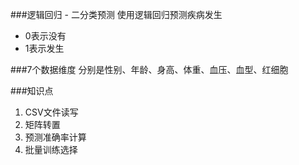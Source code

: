 ###逻辑回归 - 二分类预测
使用逻辑回归预测疾病发生
 - 0表示没有
 - 1表示发生

###7个数据维度
分别是性别、年龄、身高、体重、血压、血型、红细胞

###知识点
1. CSV文件读写
2. 矩阵转置
3. 预测准确率计算
4. 批量训练选择